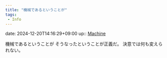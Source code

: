 ```yaml
---
title: "機械であるということが"
tags:
 - Info
---
```


date: 2024-12-20T14:16:29+09:00
up:: [Machine](Bar/Novel/Topics/Machine.md)

機械であるということが
そうなったということが正義だ。
決意では何も変えられない。